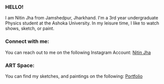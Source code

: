 ### HELLO!

I am Nitin Jha from Jamshedpur, Jharkhand. I'm a 3rd year undergraduate Physics student at the Ashoka University. In my leisure time, I like to watch shows, sketch, or paint.

### Connect with me:

You can reach out to me on the following Instagram Account: [Nitin Jha](https://instagram.com/nitin._.jha?igshid=YmMyMTA2M2Y=)

### ART Space:

You can find my sketches, and paintings on the following: [Portfolio](https://instagram.com/nitin.jha__?igshid=YmMyMTA2M2Y=)

